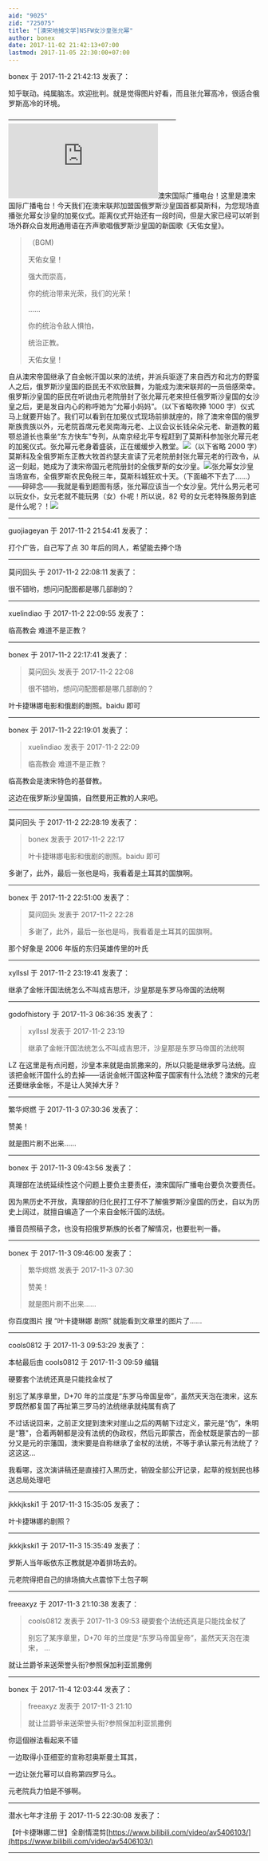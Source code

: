 ```yaml
---
aid: "9025"
zid: "725075"
title: "[澳宋地摊文学]NSFW女沙皇张允幂"
author: bonex
date: 2017-11-02 21:42:13+07:00
lastmod: 2017-11-05 22:30:00+07:00
---
```


bonex 于 2017-11-2 21:42:13 发表了：

知乎联动。纯属脑冻。欢迎批判。就是觉得图片好看，而且张允幂高冷，很适合俄罗斯高冷的环境。

————————————————————————![](http://bbs.northdy.com/forum.php?mod=image&aid=595907&size=300x300&key=d0749e527db3d7fd&nocache=yes&type=fixnone)澳宋国际广播电台！这里是澳宋国际广播电台！今天我们在澳宋联邦加盟国俄罗斯沙皇国首都莫斯科，为您现场直播张允幂女沙皇的加冕仪式。距离仪式开始还有一段时间，但是大家已经可以听到场外群众自发用通用语在齐声歌唱俄罗斯沙皇国的新国歌《天佑女皇》。

> （BGM)
>
> 天佑女皇！
>
> 强大而崇高，
>
> 你的统治带来光荣，我们的光荣！
>
> ……
>
> 你的统治令敌人惧怕，
>
> 统治正教。
>
> 天佑女皇！

自从澳宋帝国继承了自金帐汗国以来的法统，并派兵驱逐了来自西方和北方的野蛮人之后，俄罗斯沙皇国的臣民无不欢欣鼓舞，为能成为澳宋联邦的一员倍感荣幸。俄罗斯沙皇国的臣民在听说由元老院册封了张允幂元老来担任俄罗斯沙皇国的女沙皇之后，更是发自内心的称呼她为“允幂小妈妈”。（以下省略吹捧 1000 字）仪式马上就要开始了。我们可以看到在加冕仪式现场前排就座的，除了澳宋帝国的俄罗斯族贵族以外，元老院首席元老吴南海元老、上议会议长钱朵朵元老、新道教的戴颚总道长也乘坐“东方快车”专列，从南京经北平专程赶到了莫斯科参加张允幂元老的加冕仪式。张允幂元老身着盛装，正在缓缓步入教堂。![](https://pic3.zhimg.com/50/v2-d8c99efef0f0d3fcd664cff41927c37e_hd.jpg)（以下省略 2000 字）莫斯科及全俄罗斯东正教大牧首约瑟夫宣读了元老院册封张允幂元老的行政令，从这一刻起，她成为了澳宋帝国元老院册封的全俄罗斯的女沙皇。![](https://pic4.zhimg.com/50/v2-2f95a5d04c5598ec709cece0bdd91243_hd.jpg)张允幂女沙皇当场宣布，全俄罗斯农民免税三年，莫斯科城狂欢十天。（下面编不下去了……）——碎碎念——我就是看到题图有感，张允幂应该当一个女沙皇。凭什么男元老可以玩女仆，女元老就不能玩男（女）仆呢！所以说，82 号的女元老特殊服务到底是什么呢？！![](https://pic3.zhimg.com/50/v2-010a5fc1285f2536c5f15f8e6f943c2a_hd.jpg)

---

guojiageyan 于 2017-11-2 21:54:41 发表了：

打个广告，自己写了点 30 年后的同人，希望能去捧个场

---

莫问回头 于 2017-11-2 22:08:11 发表了：

很不错哟，想问问配图都是哪几部剧的？

---

xuelindiao 于 2017-11-2 22:09:55 发表了：

临高教会 难道不是正教？

---

bonex 于 2017-11-2 22:17:41 发表了：

> 莫问回头 发表于 2017-11-2 22:08
>
> 很不错哟，想问问配图都是哪几部剧的？

叶卡捷琳娜电影和俄剧的剧照。baidu 即可

---

bonex 于 2017-11-2 22:19:01 发表了：

> xuelindiao 发表于 2017-11-2 22:09
>
> 临高教会 难道不是正教？

临高教会是澳宋特色的基督教。

这边在俄罗斯沙皇国搞，自然要用正教的人来吧。

---

莫问回头 于 2017-11-2 22:28:19 发表了：

> bonex 发表于 2017-11-2 22:17
>
> 叶卡捷琳娜电影和俄剧的剧照。baidu 即可

多谢了，此外，最后一张也是吗，我看着是土耳其的国旗啊。

---

bonex 于 2017-11-2 22:51:00 发表了：

> 莫问回头 发表于 2017-11-2 22:28
>
> 多谢了，此外，最后一张也是吗，我看着是土耳其的国旗啊。

那个好象是 2006 年版的东归英雄传里的叶氏

---

xyllssl 于 2017-11-2 23:19:41 发表了：

继承了金帐汗国法统怎么不叫成吉思汗，沙皇那是东罗马帝国的法统啊

---

godofhistory 于 2017-11-3 06:36:35 发表了：

> xyllssl 发表于 2017-11-2 23:19
>
> 继承了金帐汗国法统怎么不叫成吉思汗，沙皇那是东罗马帝国的法统啊

LZ 在这里是有点问题，沙皇本来就是由凯撒来的，所以只能是继承罗马法统。应该把金帐汗国什么的去掉——话说金帐汗国这种蛮子国家有什么法统？澳宋的元老还要继承金帐，不是让人笑掉大牙？

---

繁华烬燃 于 2017-11-3 07:30:36 发表了：

赞美！

就是图片刷不出来……

---

bonex 于 2017-11-3 09:43:56 发表了：

真理部在法统延续性这个问题上要负主要责任，澳宋国际广播电台要负次要责任。

因为黑历史不开放，真理部的归化民打工仔不了解俄罗斯沙皇国的历史，自以为历史上阔过，就擅自编造了一个来自金帐汗国的法统。

播音员照稿子念，也没有招俄罗斯族的长者了解情况，也要批判一番。

---

bonex 于 2017-11-3 09:46:00 发表了：

> 繁华烬燃 发表于 2017-11-3 07:30
>
> 赞美！
>
> 就是图片刷不出来……

你百度图片 搜 “叶卡捷琳娜 剧照” 就能看到文章里的图片了……

---

cools0812 于 2017-11-3 09:53:29 发表了：

本帖最后由 cools0812 于 2017-11-3 09:59 编辑

硬要套个法统还真是只能找金杖了

别忘了某序章里，D+70 年的兰度是“东罗马帝国皇帝”，虽然天天泡在澳宋，这东罗既然都复国了再扯第三罗马的法统继承就纯属有病了

不过话说回来，之前正文提到澳宋对崖山之后的两朝下过定义，蒙元是“伪”，朱明是“篡"，合着两朝都是没有法统的伪政权，然后元即蒙古，而金杖既是蒙古的一部分又是元的宗藩国，澳宋要是自称继承了金杖的法统，不等于承认蒙元有法统了？这这这...

我看哪，这次演讲稿还是直接打入黑历史，销毁全部公开记录，起草的规划民也移送总局处理吧

---

jkkkjkski1 于 2017-11-3 15:35:05 发表了：

叶卡捷琳娜的剧照？

---

jkkkjkski1 于 2017-11-3 15:35:49 发表了：

罗斯人当年皈依东正教就是冲着排场去的。

元老院得把自己的排场搞大点震惊下土包子啊

---

freeaxyz 于 2017-11-3 21:10:38 发表了：

> cools0812 发表于 2017-11-3 09:53 硬要套个法统还真是只能找金杖了
>
> 别忘了某序章里，D+70 年的兰度是“东罗马帝国皇帝”，虽然天天泡在澳宋， ...

就让兰爵爷来送荣誉头衔?参照保加利亚凯撒例

---

bonex 于 2017-11-4 12:03:44 发表了：

> freeaxyz 发表于 2017-11-3 21:10
>
> 就让兰爵爷来送荣誉头衔?参照保加利亚凯撒例

你這個辦法看起来不错

一边取得小亚细亚的宣称怼奥斯曼土耳其，

一边让张允幂可以自称第四罗马么。

元老院兵力怕是不够啊。

---

潜水七年才注册 于 2017-11-5 22:30:08 发表了：

【叶卡捷琳娜二世】全剧情混剪[https://www.bilibili.com/video/av5406103/](https://www.bilibili.com/video/av5406103/)

---
